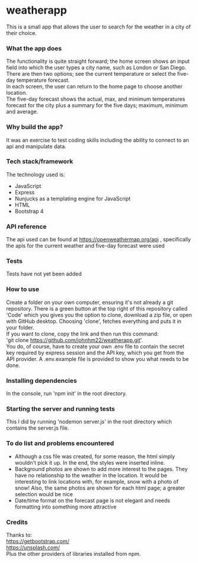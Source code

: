 # weatherapp  
This is a small app that allows the user to search for the weather in a city of their choice.  

### What the app does
The functionality is quite straight forward; the home screen shows an input field into which the user types a city name, such as London or San Diego.  
There are then two options; see the current temperature or select the five-day temperature forecast.  
In each screen, the user can return to the home page to choose another location.  
The five-day forecast shows the actual, max, and minimum temperatures forecast for the city plus a summary for the five days; maximum, minimum and average.

### Why build the app?  
It was an exercise to test coding skills including the ability to connect to an api and manipulate data.

### Tech stack/framework  
The technology used is:
* JavaScript
* Express
* Nunjucks as a templating engine for JavaScript
* HTML
* Bootstrap 4

### API reference  
The api used can be found at https://openweathermap.org/api , specifically the apis for the current weather and five-day forecast were used  

### Tests  
Tests have not yet been added

### How to use  
Create a folder on your own computer, ensuring it's not already a git repository. There is a green button at the top right of this repository called 'Code' which you gives you the option to clone, download a zip file, or open with GitHub desktop. Choosing 'clone', fetches everything and puts it in your folder.  
If you want to clone, copy the link and then run this command:  
'git clone  https://github.com/johnhm22/weatherapp.git'.  
You do, of course, have to create your own .env file to contain the secret key required by express session and the API key, which you get from the API provider. A .env.example file is provided to show you what needs to be done.

### Installing dependencies
In the console, run 'npm init' in the root directory.

### Starting the server and running tests
This I did by running 'nodemon server.js' in the root directory which contains the server.js file.  

### To do list and problems encountered  
* Although a css file was created, for some reason, the html simply wouldn't pick it up. In the end, the styles were inserted inline.  
* Background photos are shown to add more interest to the pages. They have no relationship to the weather in the location. It would be interesting to link locations with, for example, snow with a photo of snow!  Also, the same photos are shown for each html page; a greater selection would be nice  
* Date/time format on the forecast page is not elegant and needs formatting into something more attractive  

### Credits
Thanks to:  
https://getbootstrap.com/  
https://unsplash.com/  
Plus the other providers of libraries installed from npm.

